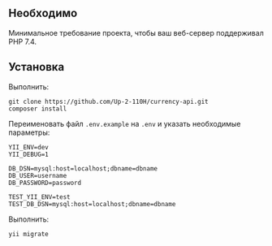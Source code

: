 Необходимо
------------

Минимальное требование проекта, чтобы ваш веб-сервер поддерживал PHP 7.4.


Установка
------------

Выполнить:

~~~
git clone https://github.com/Up-2-110H/currency-api.git
composer install
~~~

Переименовать файл `.env.example` на `.env` и указать необходимые параметры:

~~~
YII_ENV=dev
YII_DEBUG=1

DB_DSN=mysql:host=localhost;dbname=dbname
DB_USER=username
DB_PASSWORD=password

TEST_YII_ENV=test
TEST_DB_DSN=mysql:host=localhost;dbname=dbname
~~~

Выполнить:

~~~
yii migrate
~~~